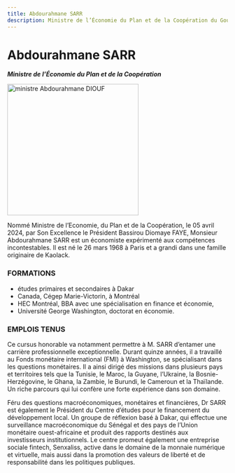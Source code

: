 ```yaml
---
title: Abdourahmane SARR
description: Ministre de l’Économie du Plan et de la Coopération du Gouvernement du Sénégal
---
```


# Abdourahmane SARR

**_Ministre de l’Économie du Plan et de la Coopération_**

<img src="/gouvernement/ministre-abdourahmane-sarr.jfif" alt="ministre Abdourahmane DIOUF" width="300" fetchpriority="high">

Nommé Ministre de l’Economie, du Plan et de la Coopération, le 05 avril 2024, par Son Excellence le Président Bassirou Diomaye FAYE, Monsieur Abdourahmane SARR est un économiste expérimenté aux compétences incontestables. Il est né le 26 mars 1968 à Paris et a grandi dans une famille originaire de Kaolack.

### FORMATIONS

- études primaires et secondaires à Dakar
- Canada, Cégep Marie-Victorin, à Montréal
- HEC Montréal, BBA avec une spécialisation en finance et économie,
- Université George Washington, doctorat en économie.

### EMPLOIS TENUS

Ce cursus honorable va notamment permettre à M. SARR d’entamer une carrière professionnelle exceptionnelle. Durant quinze années, il a travaillé au Fonds monétaire international (FMI) à Washington, se spécialisant dans les questions monétaires. Il a ainsi dirigé des missions dans plusieurs pays et territoires tels que la Tunisie, le Maroc, la Guyane, l’Ukraine, la Bosnie-Herzégovine, le Ghana, la Zambie, le Burundi, le Cameroun et la Thaïlande. Un riche parcours qui lui confère une forte expérience dans son domaine.

Féru des questions macroéconomiques, monétaires et financières, Dr SARR est également le Président du Centre d’études pour le financement du développement local. Un groupe de réflexion basé à Dakar, qui effectue une surveillance macroéconomique du Sénégal et des pays de l’Union monétaire ouest-africaine et produit des rapports destinés aux investisseurs institutionnels. Le centre promeut également une entreprise sociale fintech, Senxaliss, active dans le domaine de la monnaie numérique et virtuelle, mais aussi dans la promotion des valeurs de liberté et de responsabilité dans les politiques publiques.
